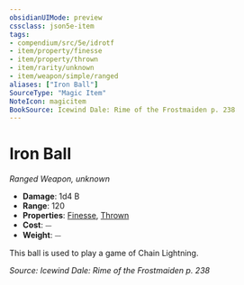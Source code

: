 ```yaml
---
obsidianUIMode: preview
cssclass: json5e-item
tags:
- compendium/src/5e/idrotf
- item/property/finesse
- item/property/thrown
- item/rarity/unknown
- item/weapon/simple/ranged
aliases: ["Iron Ball"]
SourceType: "Magic Item"
NoteIcon: magicitem
BookSource: Icewind Dale: Rime of the Frostmaiden p. 238
---
```

# Iron Ball
*Ranged Weapon, unknown*  

- **Damage**: 1d4 B
- **Range**: 120
- **Properties**: [Finesse](/2-Mechanics/CLI/rules/item-properties.md#Finesse), [Thrown](/2-Mechanics/CLI/rules/item-properties.md#Thrown)
- **Cost**: ⏤
- **Weight**: ⏤

This ball is used to play a game of Chain Lightning.

*Source: Icewind Dale: Rime of the Frostmaiden p. 238*